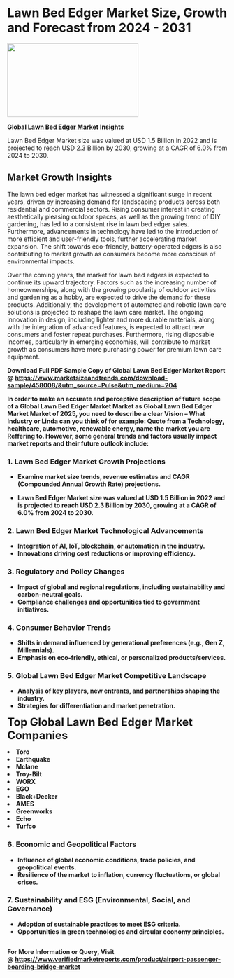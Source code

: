 <H1>Lawn Bed Edger Market Size, Growth and Forecast from 2024 - 2031</H1><img class="aligncenter size-medium wp-image-584254" src="https://thirdeyenews.in/wp-content/uploads/2024/09/Global-Market-Research-300x168.jpeg" alt="" width="300" height="168" /><p><strong>Global&nbsp;<a href="https://www.marketsizeandtrends.com/download-sample/458008/&amp;utm_source=Pulse&amp;utm_medium=204">Lawn Bed Edger Market</a> Insights</strong></p><p>Lawn Bed Edger Market size was valued at USD 1.5 Billion in 2022 and is projected to reach USD 2.3 Billion by 2030, growing at a CAGR of 6.0% from 2024 to 2030.</p><p><h2>Market Growth Insights</h2> <p>The lawn bed edger market has witnessed a significant surge in recent years, driven by increasing demand for landscaping products across both residential and commercial sectors. Rising consumer interest in creating aesthetically pleasing outdoor spaces, as well as the growing trend of DIY gardening, has led to a consistent rise in lawn bed edger sales. Furthermore, advancements in technology have led to the introduction of more efficient and user-friendly tools, further accelerating market expansion. The shift towards eco-friendly, battery-operated edgers is also contributing to market growth as consumers become more conscious of environmental impacts.</p> <p><strong></strong></p> <p>Over the coming years, the market for lawn bed edgers is expected to continue its upward trajectory. Factors such as the increasing number of homeownerships, along with the growing popularity of outdoor activities and gardening as a hobby, are expected to drive the demand for these products. Additionally, the development of automated and robotic lawn care solutions is projected to reshape the lawn care market. The ongoing innovation in design, including lighter and more durable materials, along with the integration of advanced features, is expected to attract new consumers and foster repeat purchases. Furthermore, rising disposable incomes, particularly in emerging economies, will contribute to market growth as consumers have more purchasing power for premium lawn care equipment. <p><strong></p><p><span class=""><strong>Download Full PDF Sample Copy of Global Lawn Bed Edger Market Report</strong> @ <a href="https://www.marketsizeandtrends.com/download-sample/458008/&amp;utm_source=Pulse&amp;utm_medium=204" target="_blank">https://www.marketsizeandtrends.com/download-sample/458008/&amp;utm_source=Pulse&amp;utm_medium=204</a></span></p><p>In order to make an accurate and perceptive description of future scope of a Global&nbsp;Lawn Bed Edger Market Market as Global&nbsp;Lawn Bed Edger Market Market of 2025, you need to describe a clear Vision &ndash; What Industry or Linda can you think of for example: Quote from a Technology, healthcare, automotive, renewable energy, name the market you are Reffering to. However, some general trends and factors usually impact market reports and their future outlook include:</p><h3>1.&nbsp;<strong>Lawn Bed Edger Market Growth Projections</strong></h3><ul><li>Examine market size trends, revenue estimates and CAGR (Compounded Annual Growth Rate) projections.</li><li><p>Lawn Bed Edger Market size was valued at USD 1.5 Billion in 2022 and is projected to reach USD 2.3 Billion by 2030, growing at a CAGR of 6.0% from 2024 to 2030.</p></li></ul><h3>2.&nbsp;<strong>Lawn Bed Edger Market Technological Advancements</strong></h3><ul><li>Integration of AI, IoT, blockchain, or automation in the industry.</li><li>Innovations driving cost reductions or improving efficiency.</li></ul><h3>3.&nbsp;<strong>Regulatory and Policy Changes</strong></h3><ul><li>Impact of global and regional regulations, including sustainability and carbon-neutral goals.</li><li>Compliance challenges and opportunities tied to government initiatives.</li></ul><h3>4.&nbsp;<strong>Consumer Behavior Trends</strong></h3><ul><li>Shifts in demand influenced by generational preferences (e.g., Gen Z, Millennials).</li><li>Emphasis on eco-friendly, ethical, or personalized products/services.</li></ul><h3>5.&nbsp;<strong>Global Lawn Bed Edger Market Competitive Landscape</strong></h3><ul><li>Analysis of key players, new entrants, and partnerships shaping the industry.</li><li>Strategies for differentiation and market penetration.</li></ul><p data-pm-slice="1 1 []"><span style="color: inherit; font-family: inherit; font-size: 25px;">Top Global Lawn Bed Edger Market Companies</span></p><div class="" data-test-id=""><p><li>Toro</li><li> Earthquake</li><li> Mclane</li><li> Troy-Bilt</li><li> WORX</li><li> EGO</li><li> Black+Decker</li><li> AMES</li><li> Greenworks</li><li> Echo</li><li> Turfco</li></p></div><h3>6.&nbsp;<strong>Economic and Geopolitical Factors</strong></h3><ul><li>Influence of global economic conditions, trade policies, and geopolitical events.</li><li>Resilience of the market to inflation, currency fluctuations, or global crises.</li></ul><h3>7.&nbsp;<strong>Sustainability and ESG (Environmental, Social, and Governance)</strong></h3><ul><li>Adoption of sustainable practices to meet ESG criteria.</li><li>Opportunities in green technologies and circular economy principles.</li></ul><h2><strong style="font-size: 14px;">For More Information or Query, Visit @&nbsp;</strong><a style="background-color: #ffffff; font-size: 14px;" href="https://www.marketsizeandtrends.com/report/lawn-bed-edger-market/" target="_blank">https://www.verifiedmarketreports.com/product/airport-passenger-boarding-bridge-market</a></h2>
